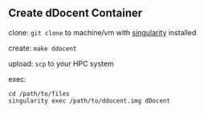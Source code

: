 ## Create dDocent Container

clone: `git clone` to machine/vm with [singularity](http://singularity.lbl.gov) installed

create: `make ddocent`

upload: `scp` to your HPC system

exec:
```
cd /path/to/files
singularity exec /path/to/ddocent.img dDocent

```
